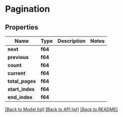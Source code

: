 # Pagination

## Properties

Name | Type | Description | Notes
------------ | ------------- | ------------- | -------------
**next** | **f64** |  | 
**previous** | **f64** |  | 
**count** | **f64** |  | 
**current** | **f64** |  | 
**total_pages** | **f64** |  | 
**start_index** | **f64** |  | 
**end_index** | **f64** |  | 

[[Back to Model list]](../README.md#documentation-for-models) [[Back to API list]](../README.md#documentation-for-api-endpoints) [[Back to README]](../README.md)


